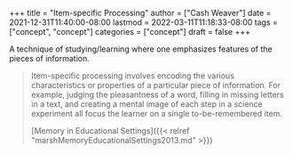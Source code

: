 +++
title = "Item-specific Processing"
author = ["Cash Weaver"]
date = 2021-12-31T11:40:00-08:00
lastmod = 2022-03-11T11:18:33-08:00
tags = ["concept", "concept"]
categories = ["concept"]
draft = false
+++

A technique of studying/learning where one emphasizes features of the pieces of information.

> Item-specific processing involves encoding the various characteristics or properties of a particular piece of information. For example, judging the pleasantness of a word, filling in missing letters in a text, and creating a mental image of each step in a science experiment all focus the learner on a single to-be-remembered item.
>
> [Memory in Educational Settings]({{< relref "marshMemoryEducationalSettings2013.md" >}})
